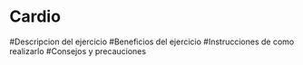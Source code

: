 # Cardio 
#Descripcion del ejercicio
#Beneficios del ejercicio
#Instrucciones de como realizarlo
#Consejos y precauciones 
